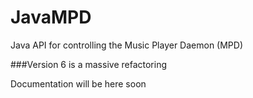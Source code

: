 JavaMPD
=======

Java API for controlling the Music Player Daemon (MPD)

###Version 6 is a massive refactoring

Documentation will be here soon

